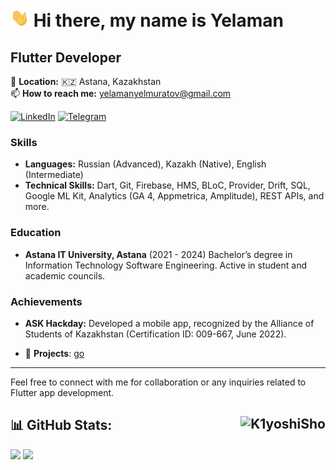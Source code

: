 # <h1><img src="https://raw.githubusercontent.com/ABSphreak/ABSphreak/master/gifs/Hi.gif" width="30px" /> Hi there, my name is Yelaman

## Flutter Developer

📍 **Location:** 🇰🇿 Astana, Kazakhstan  
📫 **How to reach me:** [yelamanyelmuratov@gmail.com](mailto:yelamanyelmuratov@gmail.com&body=Привет,_я_по_поводу?subject=Я_из_Github)  

<p>
<a href="https://www.linkedin.com/in/yelmuratoff/" target="_blank"><img alt="LinkedIn" src="https://img.shields.io/badge/linkedin-%230077B5.svg?&style=for-the-badge&logo=linkedin&logoColor=white" /></a>  
<a href="https://t.me/yelmuratoff" target="_blank"><img alt="Telegram" src="https://img.shields.io/badge/Telegram-234C69?style=for-the-badge&logo=telegram&logoColor=white" /></a> 
</p>

### Skills

- **Languages:** Russian (Advanced), Kazakh (Native), English (Intermediate)
- **Technical Skills:** Dart, Git, Firebase, HMS, BLoC, Provider, Drift, SQL, Google ML Kit, Analytics (GA 4, Appmetrica, Amplitude), REST APIs, and more.

### Education

- **Astana IT University, Astana** (2021 - 2024)
  Bachelor’s degree in Information Technology Software Engineering. Active in student and academic councils.

### Achievements

- **ASK Hackday:** Developed a mobile app, recognized by the Alliance of Students of Kazakhstan (Certification ID: 009-667, June 2022).

- 🚀 **Projects**: [go](https://drive.google.com/drive/folders/1lUbs6Qmdq62D0mEj6_x2IsSmdt0tN8YG?usp=sharing)

---

Feel free to connect with me for collaboration or any inquiries related to Flutter app development.


## 📊 GitHub Stats: <img align="right" src="https://komarev.com/ghpvc/?username=K1yoshiSho" alt="K1yoshiSho" />
<p>
  <img width="56%" src="https://github-readme-stats.vercel.app/api?username=K1yoshiSho&theme=city_lights&count_private=true&hide_border=true&hide_title=true&show_icons=true" />
  <img width="36%" src="https://github-readme-stats.vercel.app/api/top-langs/?username=K1yoshiSho&layout=compact&langs_count=6&hide=sass,makefile,shell,mustache&hide_border=true&theme=city_lights" />
</p> 

<!--
**K1yoshiSho/K1yoshiSho** is a ✨ _special_ ✨ repository because its `README.md` (this file) appears on your GitHub profile.

Here are some ideas to get you started:

- 🔭 I’m currently working on ...
- 🌱 I’m currently learning ...
- 👯 I’m looking to collaborate on ...
- 🤔 I’m looking for help with ...
- 💬 Ask me about ...
- 📫 How to reach me: ...
- 😄 Pronouns: ...
- ⚡ Fun fact: ...
-->
